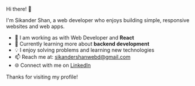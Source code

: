  Hi there! 👋

I'm Sikander Shan, a web developer who enjoys building simple, responsive websites and web apps.

- 🔧 I am working as  with Web Developer and **React**  
- 🌱 Currently learning more about **backend development**  
- 💡 I enjoy solving problems and learning new technologies  
- 📫 Reach me at:  sikandershanwebd@gmail.com
- 🌐 Connect with me on [LinkedIn](https://www.linkedin.com/in/sikander-shan-427621357/)

Thanks for visiting my profile!
